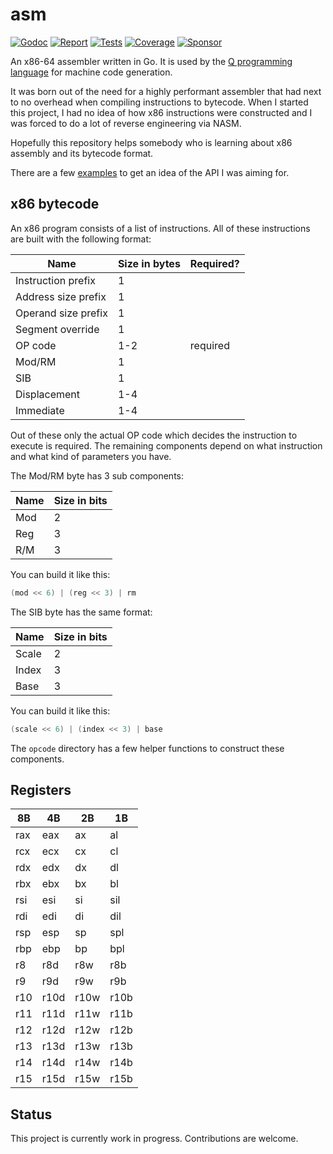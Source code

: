 # asm

[![Godoc][godoc-image]][godoc-url]
[![Report][report-image]][report-url]
[![Tests][tests-image]][tests-url]
[![Coverage][coverage-image]][coverage-url]
[![Sponsor][sponsor-image]][sponsor-url]

An x86-64 assembler written in Go. It is used by the [Q programming language](https://github.com/akyoto/q) for machine code generation.

It was born out of the need for a highly performant assembler that had next to no overhead when compiling instructions to bytecode. When I started this project, I had no idea of how x86 instructions were constructed and I was forced to do a lot of reverse engineering via NASM.

Hopefully this repository helps somebody who is learning about x86 assembly and its bytecode format.

There are a few [examples](https://github.com/akyoto/asm/tree/master/examples) to get an idea of the API I was aiming for.

## x86 bytecode

An x86 program consists of a list of instructions. All of these instructions are built with the following format:

| Name                | Size in bytes | Required? |
|---------------------|---------------|-----------|
| Instruction prefix  | 1             |           |
| Address size prefix | 1             |           |
| Operand size prefix | 1             |           |
| Segment override    | 1             |           |
| OP code             | 1-2           | required  |
| Mod/RM              | 1             |           |
| SIB                 | 1             |           |
| Displacement        | 1-4           |           |
| Immediate           | 1-4           |           |

Out of these only the actual OP code which decides the instruction to execute is required. The remaining components depend on what instruction and what kind of parameters you have.

The Mod/RM byte has 3 sub components:

| Name | Size in bits |
|------|--------------|
| Mod  | 2            |
| Reg  | 3            |
| R/M  | 3            |

You can build it like this:

```go
(mod << 6) | (reg << 3) | rm
```

The SIB byte has the same format:

| Name  | Size in bits |
|-------|--------------|
| Scale | 2            |
| Index | 3            |
| Base  | 3            |

You can build it like this:

```go
(scale << 6) | (index << 3) | base
```

The `opcode` directory has a few helper functions to construct these components.

## Registers

|  8B  |  4B  |  2B  |  1B  |
|------|------|------|------|
| rax  | eax  | ax   | al   |
| rcx  | ecx  | cx   | cl   |
| rdx  | edx  | dx   | dl   |
| rbx  | ebx  | bx   | bl   |
| rsi  | esi  | si   | sil  |
| rdi  | edi  | di   | dil  |
| rsp  | esp  | sp   | spl  |
| rbp  | ebp  | bp   | bpl  |
| r8   | r8d  | r8w  | r8b  |
| r9   | r9d  | r9w  | r9b  |
| r10  | r10d | r10w | r10b |
| r11  | r11d | r11w | r11b |
| r12  | r12d | r12w | r12b |
| r13  | r13d | r13w | r13b |
| r14  | r14d | r14w | r14b |
| r15  | r15d | r15w | r15b |

## Status

This project is currently work in progress. Contributions are welcome.

[godoc-image]: https://godoc.org/github.com/akyoto/asm?status.svg
[godoc-url]: https://godoc.org/github.com/akyoto/asm
[report-image]: https://goreportcard.com/badge/github.com/akyoto/asm
[report-url]: https://goreportcard.com/report/github.com/akyoto/asm
[tests-image]: https://cloud.drone.io/api/badges/akyoto/asm/status.svg
[tests-url]: https://cloud.drone.io/akyoto/asm
[coverage-image]: https://codecov.io/gh/akyoto/asm/graph/badge.svg
[coverage-url]: https://codecov.io/gh/akyoto/asm
[sponsor-image]: https://img.shields.io/badge/github-donate-green.svg
[sponsor-url]: https://github.com/users/akyoto/sponsorship
